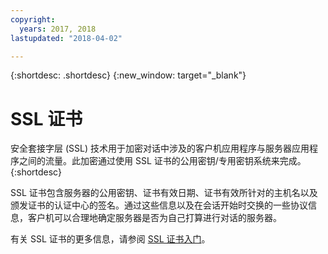 ```yaml
---
copyright:
  years: 2017, 2018
lastupdated: "2018-04-02"

---
```


{:shortdesc: .shortdesc}
{:new_window: target="_blank"}


# SSL 证书
安全套接字层 (SSL) 技术用于加密对话中涉及的客户机应用程序与服务器应用程序之间的流量。此加密通过使用 SSL 证书的公用密钥/专用密钥系统来完成。
{:shortdesc}

SSL 证书包含服务器的公用密钥、证书有效日期、证书有效所针对的主机名以及颁发证书的认证中心的签名。通过这些信息以及在会话开始时交换的一些协议信息，客户机可以合理地确定服务器是否为自己打算进行对话的服务器。

有关 SSL 证书的更多信息，请参阅 [SSL 证书入门](/docs/infrastructure/ssl-certificates/index.html)。
